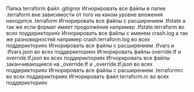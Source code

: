 Папка terraform
файл .gitignor
Игнорировать все файлы в папке .terraform вне зависимости от того на каком уровне вложения находится .terraform
Игнорировать все файлы с расширением .tfstate а так же если формат имеет продолжение например .tfstate.terraform во всех поддерикториях
Игнорировать все файлы с именем crash.log а так же разновидностей например crash.terraform.log во всех поддерикториях
Игнорировать все файлы с расширением .tfvars и .tfvars.json во всех поддерикториях
Игнорировать файлы override.tf и override.tf.json во всех поддерикториях
Игнорировать все файлы заканчивающиеся на _override.tf и _override.tf.json во всех поддерикториях
Игнорировать все файлы с расширением .terraformrc во всех поддерикториях
Игнорировать файл terraform.rc во всех поддерикториях